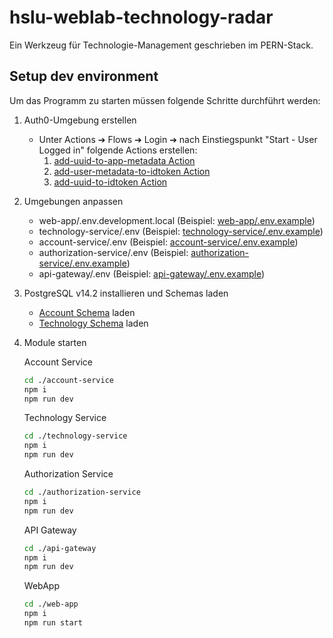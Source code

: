 # hslu-weblab-technology-radar

Ein Werkzeug für Technologie-Management geschrieben im PERN-Stack.

## Setup dev environment

Um das Programm zu starten müssen folgende Schritte durchführt werden:

1. Auth0-Umgebung erstellen
   - Unter Actions ➔ Flows ➔ Login ➔ nach Einstiegspunkt "Start - User Logged in" folgende Actions erstellen:
     1. [add-uuid-to-app-metadata Action](auth0\add-uuid-to-app-metadata.action.js)
     2. [add-user-metadata-to-idtoken Action](auth0\add-user-metadata-to-idtoken.action.js)
     3. [add-uuid-to-idtoken Action](auth0\add-uuid-to-idtoken.action.js)
2. Umgebungen anpassen

   - web-app/.env.development.local (Beispiel: [web-app/.env.example](web-app/.env.example))
   - technology-service/.env (Beispiel: [technology-service/.env.example](technology-service/.env.example))
   - account-service/.env (Beispiel: [account-service/.env.example](account-service/.env.example))
   - authorization-service/.env (Beispiel: [authorization-service/.env.example](authorization-service/.env.example))
   - api-gateway/.env (Beispiel: [api-gateway/.env.example](api-gateway/.env.example))

3. PostgreSQL v14.2 installieren und Schemas laden
   - [Account Schema](account-service\db\schema.sql) laden
   - [Technology Schema](technology-service\db\schema.sql) laden
4. Module starten

   Account Service

   ```bash
   cd ./account-service
   npm i
   npm run dev
   ```

   Technology Service

   ```bash
   cd ./technology-service
   npm i
   npm run dev
   ```

   Authorization Service

   ```bash
   cd ./authorization-service
   npm i
   npm run dev
   ```

   API Gateway

   ```bash
   cd ./api-gateway
   npm i
   npm run dev
   ```

   WebApp

   ```bash
   cd ./web-app
   npm i
   npm run start
   ```

